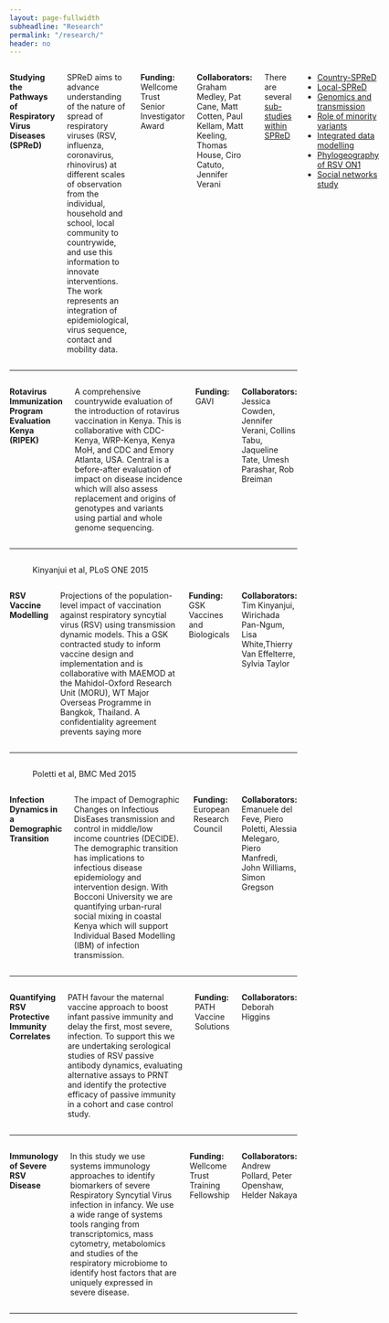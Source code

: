 ```yaml
---
layout: page-fullwidth
subheadline: "Research"
permalink: "/research/"
header: no
---
```


<div class="row">
 <div class="large-4 columns">
 
  <img class="research" src="{{ site.url }}/images/spred.png" alt="">
 </div>
    
<div class="large-8 columns">
 <p><strong>Studying the Pathways of Respiratory Virus Diseases (SPReD)</strong></p>
  
  <p class="text-justify">
   SPReD aims to advance understanding of the nature of spread of respiratory viruses (RSV, influenza, coronavirus, rhinovirus) at 
   different scales of observation from the individual, household and school, local community to countrywide, 
   and use this information to innovate interventions.  The work represents an integration of epidemiological, 
   virus sequence, contact and mobility data.
   </p>
       
 <p><strong>Funding:</strong> Wellcome Trust Senior Investigator Award</p>
       
  <p><strong>Collaborators: </strong> Graham Medley, Pat Cane, Matt Cotten, Paul Kellam, Matt Keeling, Thomas House, Ciro Catuto, Jennifer Verani </p>

<p> There are several
<a href="#" data-dropdown="hover1" data-options="is_hover:true; hover_timeout:5000">sub-studies within SPReD </a>
<ul id="hover1" class="f-dropdown" data-dropdown-content>
 <li><a href="{{ site.url }}/spred-kenya">Country-SPReD</a></li>
 <li><a href="{{ site.url }}/local-spred">Local-SPReD</a></li>
 <li><a href="{{ site.url }}/genomics-and-transmission-study">Genomics and transmission</a></li>
 <li><a href="{{ site.url }}/minority-variants-study">Role of minority variants</a></li>
 <li><a href="{{ site.url }}/integrated-data-modelling">Integrated data modelling</a></li>
 <li><a href="{{ site.url }}/rsv-on1-phylogeography">Phylogeography of RSV ON1</a></li>
 <li><a href="{{ site.url }}/social-networks-study">Social networks study</a></li>
</ul>
</p>

<div>

  </div>
</div>
</div><!-- /.row -->

<hr>

 <div class="row">
  <div class="large-4 columns">
  <img class="research" src="{{ site.url }}/images/rota_positive_2010_2016.png" alt="">
  </div>

  <div class="large-8 columns">
  <p><strong>Rotavirus Immunization Program Evaluation Kenya (RIPEK)</strong></p>
  <p class="text-justify">
  A comprehensive countrywide evaluation of the introduction of rotavirus vaccination in Kenya. This is collaborative with CDC-Kenya, WRP-Kenya,
  Kenya MoH, and CDC and Emory Atlanta, USA.  Central is a before-after evaluation of impact on disease incidence which will also assess 
  replacement and origins of genotypes and variants using partial and whole genome sequencing. 
  </p>
  
  <p><strong>Funding:</strong> GAVI</p>
  <p><strong>Collaborators:</strong> Jessica Cowden, Jennifer Verani, Collins Tabu, Jaqueline Tate, Umesh Parashar, Rob Breiman </p>

  </div>
</div>

<hr>

<div class="row">
  <div class="large-4 columns">
  <figure>
   <img class="research" src="{{ site.url }}/images/rsv-modelling.png" alt="">
  <center><figcaption>Kinyanjui et al, PLoS ONE 2015</figcaption></center>
  </figure>
  </div>

  <div class="large-8 columns">
  <p><strong>RSV Vaccine Modelling </strong></p>
  <p class="text-justify">
  Projections of the population-level impact of vaccination against respiratory syncytial virus (RSV) using transmission dynamic models. 
  This a GSK contracted study to inform vaccine design and implementation and is collaborative with MAEMOD at the Mahidol-Oxford Research 
  Unit (MORU), WT Major Overseas Programme in Bangkok, Thailand.  A confidentiality agreement prevents saying more
  </p>
    
 <p><strong>Funding:</strong> GSK Vaccines and Biologicals</p>
 <p><strong>Collaborators:</strong> Tim Kinyanjui, Wirichada Pan-Ngum, Lisa White,Thierry Van Effelterre, Sylvia Taylor </p>

  </div>
</div>

<hr>

<div class="row">
  <div class="large-4 columns">
  <figure>
  <img src="{{ site.url }}/images/decide.png" alt="">
  <center><figcaption>Poletti et al, BMC Med 2015</figcaption></center>
  </figure>
  </div>

  <div class="large-8 columns">
  <p><strong>Infection Dynamics in a Demographic Transition</strong></p>
  <p class="text-justify">
  The impact of Demographic Changes on Infectious DisEases transmission and control in middle/low income countries (DECIDE). 
  The demographic transition has implications to infectious disease epidemiology and intervention design. With Bocconi University 
  we are quantifying urban-rural social mixing in coastal Kenya which will support Individual Based Modelling (IBM) of infection transmission.  
  </p>
    
  <p><strong>Funding:</strong> European Research Council</p>
 <p><strong>Collaborators: </strong> Emanuele del Feve, Piero Poletti, Alessia Melegaro, Piero Manfredi, John Williams, Simon Gregson </p>

  </div>
</div>

<hr>

<div class="row">
  <div class="large-4 columns">
  <img class="research" src="{{ site.url }}/images/path.png" alt="">
  </div>

  <div class="large-8 columns">
  <p><strong>Quantifying RSV Protective Immunity Correlates</strong></p>
  
  <p class="text-justify">
  PATH favour the maternal vaccine approach to boost infant passive immunity and delay the first, most severe, infection. 
  To support this we are undertaking serological studies of RSV passive antibody dynamics, evaluating alternative assays 
  to PRNT and identify the protective efficacy of passive immunity in a cohort and case control study.
  </p>
    
  <p><strong>Funding:</strong> PATH Vaccine Solutions</p>
   <p><strong>Collaborators: </strong> Deborah Higgins </p>
  </div>
</div>

<hr>

<div class="row">
  <div class="large-4 columns">
  <img class="research" src="{{ site.url }}/images/rsv-immunology-studies.png" alt="">
  </div>

  <div class="large-8 columns">
  <p><strong>Immunology of Severe RSV Disease</strong></p>
  
  <p class="text-justify">
    In this study we use systems immunology approaches to identify biomarkers
    of severe Respiratory Syncytial Virus infection in infancy. We use a wide
    range of systems tools ranging from transcriptomics, mass cytometry,
    metabolomics and studies of the respiratory microbiome to identify host
    factors that are uniquely expressed in severe disease. 
  </p>
    
   <p><strong>Funding:</strong> Wellcome Trust Training Fellowship</p>
   <p><strong>Collaborators: </strong> Andrew Pollard, Peter Openshaw, Helder Nakaya</p>

  </div>
</div>
<hr>


